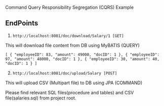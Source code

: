 Command Query Responsibility Segregation (CQRS) Example

EndPoints
---------

1. `http://localhost:8081/doc/download/Salary/1 [GET]`

This will download file content from DB using MyBATIS (QUERY)

`[
    {
        "employeeID": 83,
        "amount": 49000,
        "docID": 1
    },
    {
        "employeeID": 97,
        "amount": 48000,
        "docID": 1
    },
    {
        "employeeID": 30,
        "amount": 40,
        "docID": 1
    }
]`

2. `http://localhost:8081/doc/upload/Salary [POST]`

This will upload CSV (Multipart file) to DB using JPA (COMMAND)

Please find relevant SQL files(procedure and tables) and CSV file(salaries.sql) from project root.
